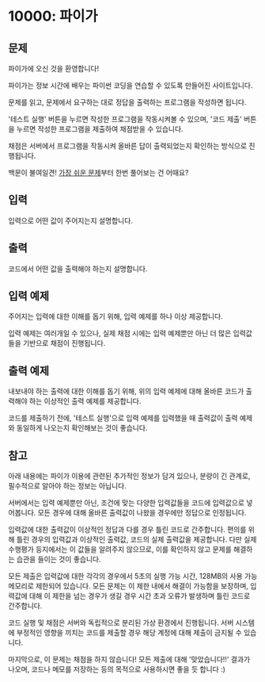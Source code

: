 # 10000: 파이가

## 문제

파이가에 오신 것을 환영합니다!

파이가는 정보 시간에 배우는 파이썬 코딩을 연습할 수 있도록 만들어진 사이트입니다.

문제를 읽고, 문제에서 요구하는 대로 정답을 출력하는 프로그램을 작성하면 됩니다.

'테스트 실행' 버튼을 누르면 작성한 프로그램을 작동시켜볼 수 있으며, '코드 제출' 버튼을 누르면 작성한 프로그램을 제출하여 채점받을 수 있습니다.

채점은 서버에서 프로그램을 작동시켜 올바른 답이 출력되었는지 확인하는 방식으로 진행됩니다.

백문이 불여일견! [가장 쉬운 문제](https://pypy.ga/problem/10001)부터 한번 풀어보는 건 어때요?

## 입력

입력으로 어떤 값이 주어지는지 설명합니다.

## 출력

코드에서 어떤 값을 출력해야 하는지 설명합니다.

## 입력 예제

주어지는 입력에 대한 이해를 돕기 위해, 입력 예제를 하나 이상 제공합니다.

입력 예제는 여러개일 수 있으나, 실제 채점 시에는 입력 예제뿐만 아닌 더 많은 입력값들을 기반으로 채점이 진행됩니다.

## 출력 예제

내보내야 하는 출력에 대한 이해를 돕기 위해, 위의 입력 예제에 대해 올바른 코드가 출력해야 하는 이상적인 출력 예제를 제공합니다.

코드를 제출하기 전에, '테스트 실행'으로 입력 예제를 입력했을 때 출력값이 출력 예제와 동일하게 나오는지 확인해보는 것이 좋습니다.

## 참고

아래 내용에는 파이가 이용에 관련된 추가적인 정보가 담겨 있으나, 분량이 긴 관계로, 필수적으로 알아야 하는 정보는 아닙니다.

서버에서는 입력 예제뿐만 아닌, 조건에 맞는 다양한 입력값들을 코드에 입력값으로 넣어봅니다. 모든 경우에 대해 올바른 출력값이 나왔을 경우에만 정답으로 인정됩니다.

입력값에 대한 출력값이 이상적인 정답과 다를 경우 틀린 코드로 간주합니다. 편의를 위해 틀린 경우의 입력값과 이상적인 출력값, 코드의 실제 출력값을 제공합니다. 다만 실제 수행평가 등지에서는 이 값들을 알려주지 않으므로, 이를 확인하지 않고 문제를 해결하는 습관을 들이는 것이 좋습니다.

모든 제출은 입력값에 대한 각각의 경우에서 5초의 실행 가능 시간, 128MB의 사용 가능 메모리로 제한되어 있습니다. 모든 문제는 이 제한 내에서 해결이 가능함을 보장하며, 입력값에 대해 이 제한을 넘는 경우가 생길 경우 시간 초과 오류가 발생하며 틀린 코드로 간주합니다.

코드 실행 및 채점은 서버와 독립적으로 분리된 가상 환경에서 진행됩니다. 서버 시스템에 부정적인 영향을 끼치는 코드를 제출할 경우 해당 계정에 대해 제출이 금지될 수 있습니다.

마지막으로, 이 문제는 채점을 하지 않습니다! 모든 제출에 대해 '맞았습니다!!' 결과가 나오며, 코드나 메모를 저장하는 등의 목적으로 사용하시면 좋을 듯 합니다 :)
